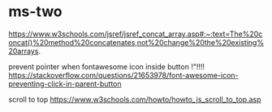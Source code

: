 # ms-two

https://www.w3schools.com/jsref/jsref_concat_array.asp#:~:text=The%20concat()%20method%20concatenates,not%20change%20the%20existing%20arrays.

prevent pointer when fontawesome icon inside button !"!!!!
https://stackoverflow.com/questions/21653978/font-awesome-icon-preventing-click-in-parent-button

scroll to top
https://www.w3schools.com/howto/howto_js_scroll_to_top.asp